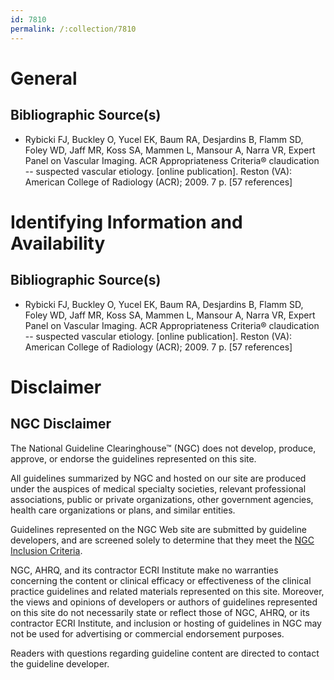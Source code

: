 ```yaml
---
id: 7810
permalink: /:collection/7810
---
```


# General

## Bibliographic Source(s)

- Rybicki FJ, Buckley O, Yucel EK, Baum RA, Desjardins B, Flamm SD, Foley WD, Jaff MR, Koss SA, Mammen L, Mansour A, Narra VR, Expert Panel on Vascular Imaging. ACR Appropriateness Criteria® claudication -- suspected vascular etiology. [online publication]. Reston (VA): American College of Radiology (ACR); 2009. 7 p. [57 references]

# Identifying Information and Availability

## Bibliographic Source(s)

- Rybicki FJ, Buckley O, Yucel EK, Baum RA, Desjardins B, Flamm SD, Foley WD, Jaff MR, Koss SA, Mammen L, Mansour A, Narra VR, Expert Panel on Vascular Imaging. ACR Appropriateness Criteria® claudication -- suspected vascular etiology. [online publication]. Reston (VA): American College of Radiology (ACR); 2009. 7 p. [57 references]

# Disclaimer

## NGC Disclaimer

The National Guideline Clearinghouse™ (NGC) does not develop, produce, approve, or endorse the guidelines represented on this site.

All guidelines summarized by NGC and hosted on our site are produced under the auspices of medical specialty societies, relevant professional associations, public or private organizations, other government agencies, health care organizations or plans, and similar entities.

Guidelines represented on the NGC Web site are submitted by guideline developers, and are screened solely to determine that they meet the [NGC Inclusion Criteria](/help-and-about/summaries/inclusion-criteria).

NGC, AHRQ, and its contractor ECRI Institute make no warranties concerning the content or clinical efficacy or effectiveness of the clinical practice guidelines and related materials represented on this site. Moreover, the views and opinions of developers or authors of guidelines represented on this site do not necessarily state or reflect those of NGC, AHRQ, or its contractor ECRI Institute, and inclusion or hosting of guidelines in NGC may not be used for advertising or commercial endorsement purposes.

Readers with questions regarding guideline content are directed to contact the guideline developer.

